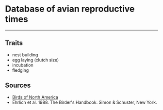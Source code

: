 # Database of avian reproductive times
------

## Traits
* nest building  
* egg laying (clutch size)  
* incubation  
* fledging  

## Sources
* [Birds of North America](birdsna.org)
* Ehrlich et al. 1988. The Birder's Handbook. Simon & Schuster, New York.